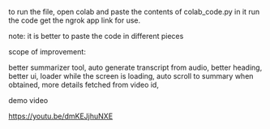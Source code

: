 to run the file, open colab and paste the contents of colab_code.py in it
run the code
get the ngrok app link for use.

note: it is better to paste the code in different pieces

scope of improvement:


better summarizer tool, 
auto generate transcript from audio,
better heading,
better ui,
loader while the screen is loading,
auto scroll to summary when obtained,
more details fetched from video id,

demo video

https://youtu.be/dmKEJjhuNXE
